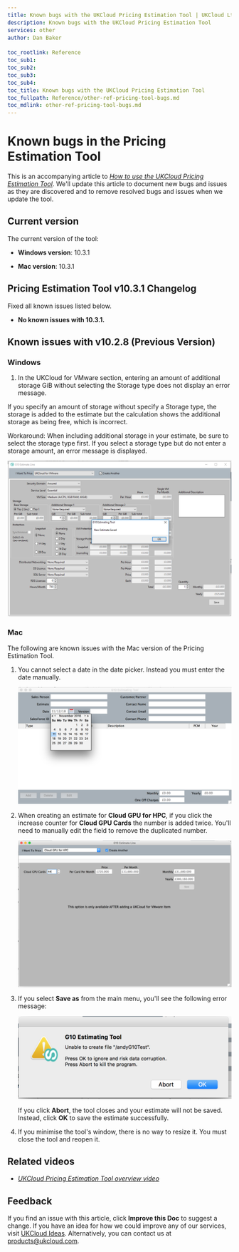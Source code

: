 ```yaml
---
title: Known bugs with the UKCloud Pricing Estimation Tool | UKCloud Ltd
description: Known bugs with the UKCloud Pricing Estimation Tool
services: other
author: Dan Baker

toc_rootlink: Reference
toc_sub1: 
toc_sub2:
toc_sub3:
toc_sub4:
toc_title: Known bugs with the UKCloud Pricing Estimation Tool
toc_fullpath: Reference/other-ref-pricing-tool-bugs.md
toc_mdlink: other-ref-pricing-tool-bugs.md
---
```


# Known bugs in the Pricing Estimation Tool

This is an accompanying article to [*How to use the UKCloud Pricing Estimation Tool*](other-how-use-pricing-tool.md). We'll update this article to document new bugs and issues as they are discovered and to remove resolved bugs and issues when we update the tool.

## Current version

The current version of the tool:

- **Windows version**: 10.3.1

- **Mac version**: 10.3.1

## Pricing Estimation Tool v10.3.1 Changelog

Fixed all known issues listed below.

- **No known issues with 10.3.1.**

## Known issues with v10.2.8 (Previous Version)

### Windows

1. In the UKCloud for VMware section, entering an amount of additional storage GiB without selecting the Storage type does not display an error message.

If you specify an amount of storage without specify a Storage type, the storage is added to the estimate but the calculation shows the additional storage as being free, which is incorrect.

Workaround: When including additional storage in your estimate, be sure to select the storage type first. If you select a storage type but do not enter a storage amount, an error message is displayed.

![Storage Bug](images/pricing-bug-win-1.png)

### Mac

The following are known issues with the Mac version of the Pricing Estimation Tool.

1. You cannot select a date in the date picker. Instead you must enter the date manually.

    ![Date Picker](images/pricing-bug-mac-1.png)

2. When creating an estimate for **Cloud GPU for HPC**, if you click the increase counter for **Cloud GPU Cards** the number is added twice. You'll need to manually edit the field to remove the duplicated number.

    ![Cloud GPU Bug](images/pricing-bug-mac-2.png)

3. If you select **Save as** from the main menu, you'll see the following error message:

    ![Save As Bug](images/pricing-bug-mac-3.png)

    If you click **Abort**, the tool closes and your estimate will not be saved. Instead, click **OK** to save the estimate successfully.

4. If you minimise the tool's window, there is no way to resize it. You must close the tool and reopen it.

## Related videos

- [*UKCloud Pricing Estimation Tool overview video*](other-vid-pricing-tool-overview.md)

## Feedback

If you find an issue with this article, click **Improve this Doc** to suggest a change. If you have an idea for how we could improve any of our services, visit [UKCloud Ideas](https://ideas.ukcloud.com). Alternatively, you can contact us at <products@ukcloud.com>.